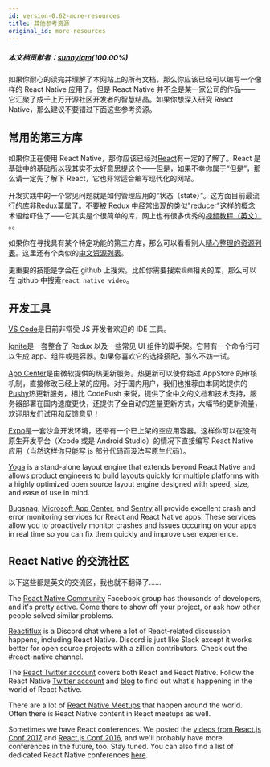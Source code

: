 ```yaml
---
id: version-0.62-more-resources
title: 其他参考资源
original_id: more-resources
---
```


##### 本文档贡献者：[sunnylqm](https://github.com/search?q=sunnylqm&type=Users)(100.00%)

如果你耐心的读完并理解了本网站上的所有文档，那么你应该已经可以编写一个像样的 React Native 应用了。但是 React Native 并不全是某一家公司的作品——它汇聚了成千上万开源社区开发者的智慧结晶。如果你想深入研究 React Native，那么建议不要错过下面这些参考资源。

## 常用的第三方库

如果你正在使用 React Native，那你应该已经对[React](https://facebook.github.io/react/)有一定的了解了。React 是基础中的基础所以我其实不太好意思提这个——但是，如果不幸你属于“但是”，那么请一定先了解下 React，它也非常适合编写现代化的网站。

开发实践中的一个常见问题就是如何管理应用的“状态（state）”。这方面目前最流行的库非[Redux](http://redux.js.org/)莫属了。不要被 Redux 中经常出现的类似"reducer"这样的概念术语给吓住了——它其实是个很简单的库，网上也有很多优秀的[视频教程（英文）](https://egghead.io/courses/getting-started-with-redux) 。。

如果你在寻找具有某个特定功能的第三方库，那么可以看看别人[精心整理的资源列表](https://github.com/jondot/awesome-react-native)。这里还有个类似的[中文资源列表](https://github.com/reactnativecn/react-native-guide)。

更重要的技能是学会在 github 上搜索。比如你需要搜索`视频`相关的库，那么可以在 github 中搜索`react native video`。

## 开发工具

[VS Code](https://code.visualstudio.com/)是目前非常受 JS 开发者欢迎的 IDE 工具。

[Ignite](https://github.com/infinitered/ignite)是一套整合了 Redux 以及一些常见 UI 组件的脚手架。它带有一个命令行可以生成 app、组件或是容器。如果你喜欢它的选择搭配，那么不妨一试。

[App Center](https://appcenter.ms/)是由微软提供的热更新服务。热更新可以使你绕过 AppStore 的审核机制，直接修改已经上架的应用。对于国内用户，我们也推荐由本网站提供的[Pushy](https://pushy.reactnative.cn)热更新服务，相比 CodePush 来说，提供了全中文的文档和技术支持，服务器部署在国内速度更快，还提供了全自动的差量更新方式，大幅节约更新流量，欢迎朋友们试用和反馈意见！

[Expo](https://docs.expo.io)是一套沙盒开发环境，还带有一个已上架的空应用容器。这样你可以在没有原生开发平台（Xcode 或是 Android Studio）的情况下直接编写 React Native 应用（当然这样你只能写 js 部分代码而没法写原生代码）。

[Yoga](https://yogalayout.com/) is a stand-alone layout engine that extends beyond React Native and allows product engineers to build layouts quickly for multiple platforms with a highly optimized open source layout engine designed with speed, size, and ease of use in mind.

[Bugsnag](https://www.bugsnag.com/), [Microsoft App Center](https://appcenter.ms/), and [Sentry](https://sentry.io/welcome/) all provide excellent crash and error monitoring services for React and React Native apps. These services allow you to proactively monitor crashes and issues occuring on your apps in real time so you can fix them quickly and improve user experience.

## React Native 的交流社区

以下这些都是英文的交流区，我也就不翻译了……

The [React Native Community](https://www.facebook.com/groups/react.native.community) Facebook group has thousands of developers, and it's pretty active. Come there to show off your project, or ask how other people solved similar problems.

[Reactiflux](https://discord.gg/0ZcbPKXt5bZjGY5n) is a Discord chat where a lot of React-related discussion happens, including React Native. Discord is just like Slack except it works better for open source projects with a zillion contributors. Check out the #react-native channel.

The [React Twitter account](https://twitter.com/reactjs) covers both React and React Native. Follow the React Native [Twitter account](https://twitter.com/reactnative) and [blog](/react-native/blog/) to find out what's happening in the world of React Native.

There are a lot of [React Native Meetups](http://www.meetup.com/topics/react-native/) that happen around the world. Often there is React Native content in React meetups as well.

Sometimes we have React conferences. We posted the [videos from React.js Conf 2017](https://www.youtube.com/playlist?list=PLb0IAmt7-GS3fZ46IGFirdqKTIxlws7e0) and [React.js Conf 2016](https://www.youtube.com/playlist?list=PLb0IAmt7-GS0M8Q95RIc2lOM6nc77q1IY), and we'll probably have more conferences in the future, too. Stay tuned. You can also find a list of dedicated React Native conferences [here](http://www.awesome-react-native.com/#conferences).
